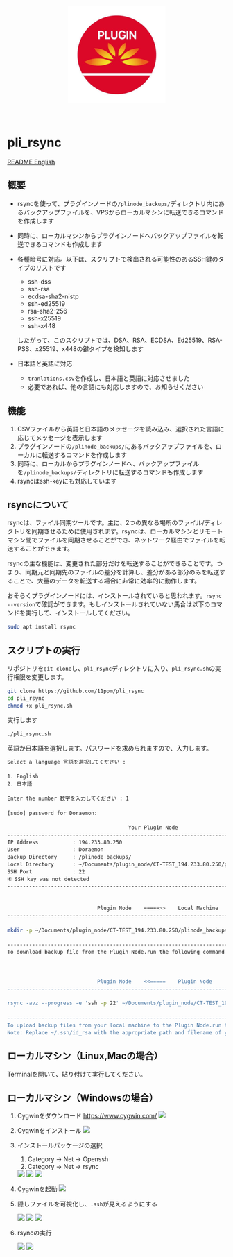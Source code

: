 <br/>
<p align="center">
<img src="https://github.com/11ppm/pm2_log/blob/main/img/img2.jpg" width="225" alt="PluginJapan">
</a>
</p>
<br/>

# pli_rsync

[README English](https://github.com/11ppm/pli_rsync/blob/main/README.md)

## 概要
* rsyncを使って、プラグインノードの`/plinode_backups/`ディレクトリ内にあるバックアップファイルを、VPSからローカルマシンに転送できるコマンドを作成します
* 同時に、ローカルマシンからプラグインノードへバックアップファイルを転送できるコマンドも作成します
* 各種暗号に対応。以下は、スクリプトで検出される可能性のあるSSH鍵のタイプのリストです
     * ssh-dss
     * ssh-rsa
     * ecdsa-sha2-nistp
     * ssh-ed25519
     * rsa-sha2-256
     * ssh-x25519
     * ssh-x448

  したがって、このスクリプトでは、DSA、RSA、ECDSA、Ed25519、RSA-PSS、x25519、x448の鍵タイプを検知します

* 日本語と英語に対応
     * `tranlations.csv`を作成し、日本語と英語に対応させました
     * 必要であれば、他の言語にも対応しますので、お知らせください

## 機能
1. CSVファイルから英語と日本語のメッセージを読み込み、選択された言語に応じてメッセージを表示します
2. プラグインノードの`/plinode_backups/`にあるバックアップファイルを、ローカルに転送するコマンドを作成します
3. 同時に、ローカルからプラグインノードへ、バックアップファイルを`/plinode_backups/`ディレクトリに転送するコマンドも作成します
4. rsyncはssh-keyにも対応しています

## rsyncについて
rsyncは、ファイル同期ツールです。主に、2つの異なる場所のファイル/ディレクトリを同期させるために使用されます。rsyncは、ローカルマシンとリモートマシン間でファイルを同期させることができ、ネットワーク経由でファイルを転送することができます。

rsyncの主な機能は、変更された部分だけを転送することができることです。つまり、同期元と同期先のファイルの差分を計算し、差分がある部分のみを転送することで、大量のデータを転送する場合に非常に効率的に動作します。

おそらくプラグインノードには、インストールされていると思われます。`rsync --version`で確認ができます。もしインストールされていない馬合は以下のコマンドを実行して、インストールしてください。
```sh
sudo apt install rsync
```

## スクリプトの実行

リポジトリを`git clone`し、`pli_rsync`ディレクトリに入り、`pli_rsync.sh`の実行権限を変更します。
```sh
git clone https://github.com/11ppm/pli_rsync
cd pli_rsync
chmod +x pli_rsync.sh
```

実行します
```sh
./pli_rsync.sh
```

英語か日本語を選択します。パスワードを求められますので、入力します。
```sh
Select a language 言語を選択してください :

1. English
2. 日本語

Enter the number 数字を入力してください : 1

[sudo] password for Doraemon: 

                                       Your Plugin Node                                          
-----------------------------------------------------------------------------------------------------
IP Address           : 194.233.80.250
User                 : Doraemon
Backup Directory     : /plinode_backups/
Local Directory      : ~/Documents/plugin_node/CT-TEST_194.233.80.250/plinode_backups/
SSH Port             : 22
※ SSH key was not detected 
-----------------------------------------------------------------------------------------------------


                             Plugin Node    =====>>    Local Machine                             
-----------------------------------------------------------------------------------------------------

mkdir -p ~/Documents/plugin_node/CT-TEST_194.233.80.250/plinode_backups/ && rsync -avz --progress -e 'ssh -p 22' Doraemon@194.233.80.250:/plinode_backups/ ~/Documents/plugin_node/CT-TEST_194.233.80.250/plinode_backups/

-----------------------------------------------------------------------------------------------------
To download backup file from the Plugin Node.run the following command in your local machine's terminal



                             Plugin Node    <<=====    Plugin Node                             
-----------------------------------------------------------------------------------------------------

rsync -avz --progress -e 'ssh -p 22' ~/Documents/plugin_node/CT-TEST_194.233.80.250/plinode_backups/ Doraemon@194.233.80.250:/plinode_backups/

-----------------------------------------------------------------------------------------------------
To upload backup files from your local machine to the Plugin Node.run the following command in your terminal on the local machine.
Note: Replace ~/.ssh/id_rsa with the appropriate path and filename of your private key.
```

## ローカルマシン（Linux,Macの場合）

Terminalを開いて、貼り付けて実行してください。


## ローカルマシン（Windowsの場合）

1. Cygwinをダウンロード
     https://www.cygwin.com/
     <img src="https://camo.qiitausercontent.com/2962471f20c4ad0667bf219a76c05c15bec0f52c/68747470733a2f2f71696974612d696d6167652d73746f72652e73332e61702d6e6f727468656173742d312e616d617a6f6e6177732e636f6d2f302f323531383930372f31313130303835302d333265612d616333372d616230372d3935393266653663383831322e706e67">


2. Cygwinをインストール
     <img src="https://camo.qiitausercontent.com/f15cda6571e12c8b07588ca9257711889ea3c5a8/68747470733a2f2f71696974612d696d6167652d73746f72652e73332e61702d6e6f727468656173742d312e616d617a6f6e6177732e636f6d2f302f323531383930372f31356235323566382d623536312d613332622d363037352d6232616633623038653335392e706e67)">
     
     

3. インストールパッケージの選択
   1. Category → Net → Openssh
   2. Category → Net → rsync

     <img src="https://camo.qiitausercontent.com/dff970b3ba8f32444ed216178adde73e30f9bcb6/68747470733a2f2f71696974612d696d6167652d73746f72652e73332e61702d6e6f727468656173742d312e616d617a6f6e6177732e636f6d2f302f323531383930372f65623532316464312d613665332d363338342d346633332d3338323033636135383762632e706e67">

     <img src="https://camo.qiitausercontent.com/147c8fd8f07921ac42c006baf89efc6e6d34ea95/68747470733a2f2f71696974612d696d6167652d73746f72652e73332e61702d6e6f727468656173742d312e616d617a6f6e6177732e636f6d2f302f323531383930372f36623337336531332d376130362d363430382d353663642d3661313736663862663763632e706e67">

     <img src="https://camo.qiitausercontent.com/d27a118dbd12da09adc3fce47b29c6ffeb6eb0ff/68747470733a2f2f71696974612d696d6167652d73746f72652e73332e61702d6e6f727468656173742d312e616d617a6f6e6177732e636f6d2f302f323531383930372f38626162666538612d383139662d333065322d306464372d3131323264313938323463372e706e67">

   
4. Cygwinを起動
     <img src="https://camo.qiitausercontent.com/d27a118dbd12da09adc3fce47b29c6ffeb6eb0ff/68747470733a2f2f71696974612d696d6167652d73746f72652e73332e61702d6e6f727468656173742d312e616d617a6f6e6177732e636f6d2f302f323531383930372f38626162666538612d383139662d333065322d306464372d3131323264313938323463372e706e67">

 

5. 隠しファイルを可視化し、`.ssh`が見えるようにする

     <img src="https://camo.qiitausercontent.com/8627846f9d29f7e86395763d432a172246cd2533/68747470733a2f2f71696974612d696d6167652d73746f72652e73332e61702d6e6f727468656173742d312e616d617a6f6e6177732e636f6d2f302f323531383930372f33363464343235642d343634622d323933652d353832342d6237633637396633303664392e706e67">

     <img src="https://camo.qiitausercontent.com/1ff47580fd81c4562a6f84f50329957d3dab0bce/68747470733a2f2f71696974612d696d6167652d73746f72652e73332e61702d6e6f727468656173742d312e616d617a6f6e6177732e636f6d2f302f323531383930372f36633362396538352d643837312d653835622d313339312d3536613963316332663366652e706e67">

     <img src="https://camo.qiitausercontent.com/eb4f5029e089c7fda0265aed7a33cb5c8a9edd0a/68747470733a2f2f71696974612d696d6167652d73746f72652e73332e61702d6e6f727468656173742d312e616d617a6f6e6177732e636f6d2f302f323531383930372f64316335306232642d373661312d663034382d373862372d6437613463613564326566632e706e67">

6. rsyncの実行

     <img src="https://camo.qiitausercontent.com/0fdb277361ff04fefddd27b1f3ff5e31bc802334/68747470733a2f2f71696974612d696d6167652d73746f72652e73332e61702d6e6f727468656173742d312e616d617a6f6e6177732e636f6d2f302f323531383930372f30613063376362652d333064652d316232352d633830332d3065343861333939653666662e706e67">

     <img src="https://camo.qiitausercontent.com/e2fd0fcaca2b311c74ca68f48d81505c256b8ce8/68747470733a2f2f71696974612d696d6167652d73746f72652e73332e61702d6e6f727468656173742d312e616d617a6f6e6177732e636f6d2f302f323531383930372f62343339373637382d323035622d643961362d653462332d3936383932386131316462662e706e67">

   <!-- <img src=""> -->
